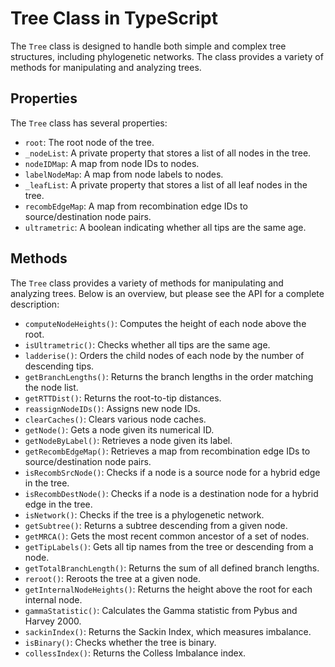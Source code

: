 # Tree Class in TypeScript

The `Tree` class is designed to handle both simple and complex tree structures, including phylogenetic networks. The class provides a variety of methods for manipulating and analyzing trees.

## Properties

The `Tree` class has several properties:

- `root`: The root node of the tree.
- `_nodeList`: A private property that stores a list of all nodes in the tree.
- `nodeIDMap`: A map from node IDs to nodes.
- `labelNodeMap`: A map from node labels to nodes.
- `_leafList`: A private property that stores a list of all leaf nodes in the tree.
- `recombEdgeMap`: A map from recombination edge IDs to source/destination node pairs.
- `ultrametric`: A boolean indicating whether all tips are the same age.

## Methods

The `Tree` class provides a variety of methods for manipulating and analyzing trees. Below is an overview, but please see the API for a complete description:

- `computeNodeHeights()`: Computes the height of each node above the root.
- `isUltrametric()`: Checks whether all tips are the same age.
- `ladderise()`: Orders the child nodes of each node by the number of descending tips.
- `getBranchLengths()`: Returns the branch lengths in the order matching the node list.
- `getRTTDist()`: Returns the root-to-tip distances.
- `reassignNodeIDs()`: Assigns new node IDs.
- `clearCaches()`: Clears various node caches.
- `getNode()`: Gets a node given its numerical ID.
- `getNodeByLabel()`: Retrieves a node given its label.
- `getRecombEdgeMap()`: Retrieves a map from recombination edge IDs to source/destination node pairs.
- `isRecombSrcNode()`: Checks if a node is a source node for a hybrid edge in the tree.
- `isRecombDestNode()`: Checks if a node is a destination node for a hybrid edge in the tree.
- `isNetwork()`: Checks if the tree is a phylogenetic network.
- `getSubtree()`: Returns a subtree descending from a given node.
- `getMRCA()`: Gets the most recent common ancestor of a set of nodes.
- `getTipLabels()`: Gets all tip names from the tree or descending from a node.
- `getTotalBranchLength()`: Returns the sum of all defined branch lengths.
- `reroot()`: Reroots the tree at a given node.
- `getInternalNodeHeights()`: Returns the height above the root for each internal node.
- `gammaStatistic()`: Calculates the Gamma statistic from Pybus and Harvey 2000.
- `sackinIndex()`: Returns the Sackin Index, which measures imbalance.
- `isBinary()`: Checks whether the tree is binary.
- `collessIndex()`: Returns the Colless Imbalance index.